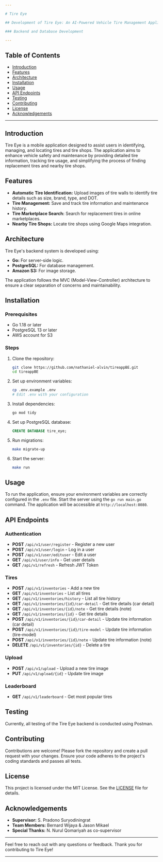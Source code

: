 ```yaml
---

# Tire Eye

## Development of Tire Eye: An AI-Powered Vehicle Tire Management Application

### Backend and Database Development

---
```


## Table of Contents

- [Introduction](#introduction)
- [Features](#features)
- [Architecture](#architecture)
- [Installation](#installation)
- [Usage](#usage)
- [API Endpoints](#api-endpoints)
- [Testing](#testing)
- [Contributing](#contributing)
- [License](#license)
- [Acknowledgements](#acknowledgements)

---

## Introduction

Tire Eye is a mobile application designed to assist users in identifying, managing, and locating tires and tire shops. The application aims to enhance vehicle safety and maintenance by providing detailed tire information, tracking tire usage, and simplifying the process of finding replacement tires and nearby tire shops. 

## Features

- **Automatic Tire Identification:** Upload images of tire walls to identify tire details such as size, brand, type, and DOT.
- **Tire Management:** Save and track tire information and maintenance history.
- **Tire Marketplace Search:** Search for replacement tires in online marketplaces.
- **Nearby Tire Shops:** Locate tire shops using Google Maps integration.

## Architecture

Tire Eye's backend system is developed using:
- **Go:** For server-side logic.
- **PostgreSQL:** For database management.
- **Amazon S3:** For image storage.

The application follows the MVC (Model-View-Controller) architecture to ensure a clear separation of concerns and maintainability.

## Installation

### Prerequisites

- Go 1.18 or later
- PostgreSQL 13 or later
- AWS account for S3

### Steps

1. Clone the repository:
    ```bash
    git clone https://github.com/nathaniel-alvin/tireappBE.git
    cd tireappBE
    ```

2. Set up environment variables:
    ```bash
    cp .env.example .env
    # Edit .env with your configuration
    ```

3. Install dependencies:
    ```bash
    go mod tidy
    ```

4. Set up PostgreSQL database:
    ```sql
    CREATE DATABASE tire_eye;
    ```

5. Run migrations:
    ```bash
    make migrate-up
    ```

6. Start the server:
    ```bash
    make run
    ```

## Usage

To run the application, ensure your environment variables are correctly configured in the `.env` file. Start the server using the `go run main.go` command. The application will be accessible at `http://localhost:8080`.

## API Endpoints

### Authentication
- **POST** `/api/v1/user/register` - Register a new user
- **POST** `/api/v1/user/login` - Log in a user
- **POST** `/api/v1/user/edituser` - Edit a user
- **GET** `/api/v1/user/info` - Get user details
- **GET** `/api/v1/refresh` - Refresh JWT Token


### Tires
- **POST** `/api/v1/inventories` - Add a new tire
- **GET** `/api/v1/inventories` - List all tires
- **GET** `/api/v1/inventories/history` - List all tire history
- **GET** `/api/v1/inventories/{id}/car-detail` - Get tire details (car detail)
- **GET** `/api/v1/inventories/{id}/note` - Get tire details (note)
- **GET** `/api/v1/inventories/{id}` - Get tire details
- **POST** `/api/v1/inventories/{id}/car-detail` - Update tire information (car detail)
- **POST** `/api/v1/inventories/{id}/tire-model` - Update tire information (tire-model)
- **POST** `/api/v1/inventories/{id}/note` - Update tire information (note)
- **DELETE** `/api/v1/inventories/{id}` - Delete a tire

### Upload
- **POST** `/api/v1/upload` - Upload a new tire image
- **PUT** `/api/v1/upload/{id}` - Update tire image

### Leaderboard
- **GET** `/api/v1/leaderboard` - Get most popular tires


## Testing

Currently, all testing of the Tire Eye backend is conducted using Postman.

## Contributing

Contributions are welcome! Please fork the repository and create a pull request with your changes. Ensure your code adheres to the project's coding standards and passes all tests.

## License

This project is licensed under the MIT License. See the [LICENSE](LICENSE.md) file for details.

## Acknowledgements

- **Supervisor:** S. Pradono Suryodiningrat
- **Team Members:** Bernard Wijaya & Jason Mikael
- **Special Thanks:** N. Nurul Qomariyah as co-supervisor

---

Feel free to reach out with any questions or feedback. Thank you for contributing to Tire Eye!

---
